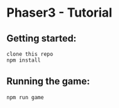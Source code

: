 # Phaser3 - Tutorial

## Getting started:
```
clone this repo
npm install
```

## Running the game:
```
npm run game
```